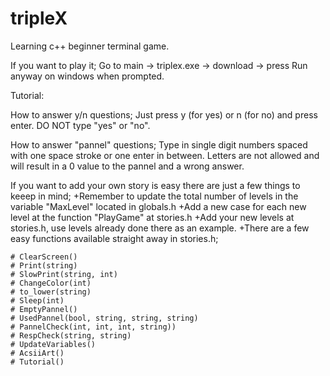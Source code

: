 # tripleX

Learning c++ beginner terminal game.

If you want to play it; Go to main -> triplex.exe -> download -> press Run anyway on windows when prompted.

Tutorial:
  
   How to answer y/n questions;
  Just press y (for yes) or n (for no) and press enter. DO NOT type "yes" or "no".

 How to answer "pannel" questions;
  Type in single digit numbers spaced with one space stroke or one enter in between.
  Letters are not allowed and will result in a 0 value to the pannel and a wrong answer.

 If you want to add your own story is easy there are just a few things to keeep in mind;
  +Remember to update the total number of levels in the variable "MaxLevel" located in globals.h
  +Add a new case for each new level at the function "PlayGame" at stories.h
  +Add your new levels at stories.h, use levels already done there as an example.
  +There are a few easy functions available straight away in stories.h;

    # ClearScreen()
    # Print(string)
    # SlowPrint(string, int)
    # ChangeColor(int)
    # to_lower(string)
    # Sleep(int)
    # EmptyPannel()
    # UsedPannel(bool, string, string, string)
    # PannelCheck(int, int, int, string))
    # RespCheck(string, string)
    # UpdateVariables()
    # AcsiiArt()
    # Tutorial()
